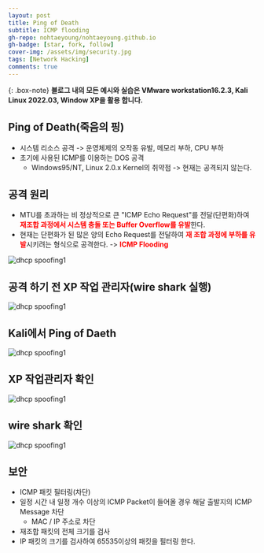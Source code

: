 ```yaml
---
layout: post
title: Ping of Death
subtitle: ICMP flooding
gh-repo: nohtaeyoung/nohtaeyoung.github.io
gh-badge: [star, fork, follow]
cover-img: /assets/img/security.jpg
tags: [Network Hacking]
comments: true
---
```


{: .box-note}
<b>블로그 내의 모든 예시와 실습은 VMware workstation16.2.3, Kali Linux 2022.03, Window XP을 활용 합니다.<br></b>

## Ping of Death(죽음의 핑)
- 시스템 리소스 공격 -> 운영체제의 오작동 유발, 메모리 부하, CPU 부하
- 초기에 사용된 ICMP를 이용하는 DOS 공격
  - Windows95/NT, Linux 2.0.x Kernel의 취약점 -> 현재는 공격되지 않는다.

## 공격 원리
- MTU를 초과하는 비 정상적으로 큰 "ICMP Echo Request"를 전달(단편화)하여 <b style="color:red">재조합 과정에서 시스템 충돌 또는 Buffer Overflow를 유발</b>한다.
- 현재는 단편화가 된 많은 양의 Echo Request를 전달하여 <b style="color:red">재 조합 과정에 부하를 유발</b>시키려는 형식으로 공격한다. -> <b style="color:red">ICMP Flooding</b>

![dhcp spoofing1](../assets/img/ping_of_daeth/ping_of_daeth5.png)

## 공격 하기 전 XP 작업 관리자(wire shark 실행)

![dhcp spoofing1](../assets/img/ping_of_daeth/ping_of_daeth1.png)

## Kali에서 Ping of Daeth

![dhcp spoofing1](../assets/img/ping_of_daeth/ping_of_daeth2.png)

## XP 작업관리자 확인

![dhcp spoofing1](../assets/img/ping_of_daeth/ping_of_daeth3.png)

## wire shark 확인

![dhcp spoofing1](../assets/img/ping_of_daeth/ping_of_daeth4.png)

## 보안
- ICMP 패킷 필터링(차단)
- 일정 시간 내 일정 개수 이상의 ICMP Packet이 들어올 경우 해달 출발지의 ICMP Message 차단
  - MAC / IP 주소로 차단
- 재조합 패킷의 전체 크기를 검사
- IP 패킷의 크기를 검사하여 65535이상의 패킷을 필터링 한다.
